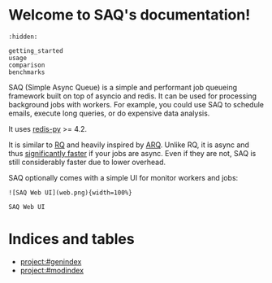# Welcome to SAQ's documentation!

```{toctree}
:hidden:

getting_started
usage
comparison
benchmarks
```

SAQ (Simple Async Queue) is a simple and performant job queueing framework built on top of asyncio and redis. It can be used for processing background jobs with workers. For example, you could use SAQ to schedule emails, execute long queries, or do expensive data analysis.

It uses [redis-py](https://github.com/redis/redis-py) >= 4.2.

It is similar to [RQ](https://github.com/rq/rq) and heavily inspired by [ARQ](https://github.com/samuelcolvin/arq). Unlike RQ, it is async and thus [significantly faster](#benchmarks) if your jobs are async. Even if they are not, SAQ is still considerably faster due to lower overhead.

SAQ optionally comes with a simple UI for monitor workers and jobs:

```{figure-md}
![SAQ Web UI](web.png){width=100%}

SAQ Web UI
```

# Indices and tables

* <project:#genindex>
* <project:#modindex>

